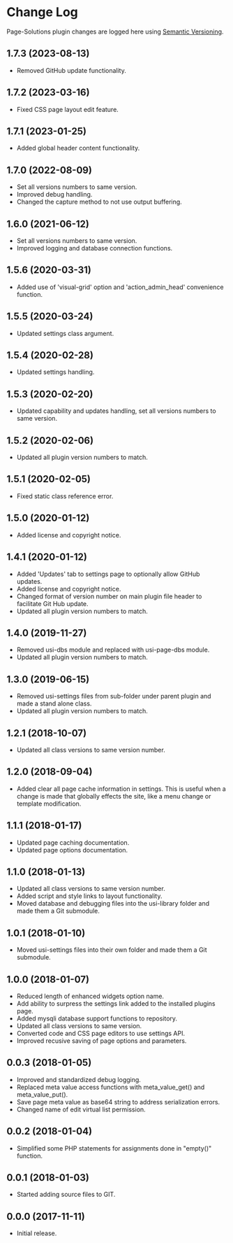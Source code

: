 # Change Log #

Page-Solutions plugin changes are logged here using <a href="http://semver.org/">Semantic Versioning</a>.

## 1.7.3 (2023-08-13) ##
* Removed GitHub update functionality.

## 1.7.2 (2023-03-16) ##
* Fixed CSS page layout edit feature.

## 1.7.1 (2023-01-25) ##
* Added global header content functionality.

## 1.7.0 (2022-08-09) ##
* Set all versions numbers to same version.
* Improved debug handling.
* Changed the capture method to not use output buffering.

## 1.6.0 (2021-06-12) ##
* Set all versions numbers to same version.
* Improved logging and database connection functions.

## 1.5.6 (2020-03-31) ##
* Added use of 'visual-grid' option and 'action_admin_head' convenience function.

## 1.5.5 (2020-03-24) ##
* Updated settings class argument.

## 1.5.4 (2020-02-28) ##
* Updated settings handling.

## 1.5.3 (2020-02-20) ##
* Updated capability and updates handling, set all versions numbers to same version.

## 1.5.2 (2020-02-06) ##
* Updated all plugin version numbers to match.

## 1.5.1 (2020-02-05) ##
* Fixed static class reference error.

## 1.5.0 (2020-01-12) ##
* Added license and copyright notice.

## 1.4.1 (2020-01-12) ##
* Added 'Updates' tab to settings page to optionally allow GitHub updates.
* Added license and copyright notice.
* Changed format of version number on main plugin file header to facilitate Git Hub update.
* Updated all plugin version numbers to match.

## 1.4.0 (2019-11-27) ##
* Removed usi-dbs module and replaced with usi-page-dbs module.
* Updated all plugin version numbers to match.

## 1.3.0 (2019-06-15) ##
* Removed usi-settings files from sub-folder under parent plugin and made a stand alone class.
* Updated all plugin version numbers to match.

## 1.2.1 (2018-10-07) ##
* Updated all class versions to same version number.

## 1.2.0 (2018-09-04) ##
* Added clear all page cache information in settings. This is useful when a change is made that globally effects the site, like a menu change or template modification.

## 1.1.1 (2018-01-17) ##
* Updated page caching documentation.
* Updated page options documentation.

## 1.1.0 (2018-01-13) ##
* Updated all class versions to same version number.
* Added script and style links to layout functionality.
* Moved database and debugging files into the usi-library folder and made them a Git submodule.

## 1.0.1 (2018-01-10) ##
* Moved usi-settings files into their own folder and made them a Git submodule.

## 1.0.0 (2018-01-07) ##
* Reduced length of enhanced widgets option name.
* Add ability to surpress the settings link added to the installed plugins page.
* Added mysqli database support functions to repository.
* Updated all class versions to same version.
* Converted code and CSS page editors to use settings API.
* Improved recusive saving of page options and parameters.

## 0.0.3 (2018-01-05) ##
* Improved and standardized debug logging.
* Replaced meta value access functions with meta_value_get() and meta_value_put().
* Save page meta value as base64 string to address serialization errors.
* Changed name of edit virtual list permission.

## 0.0.2 (2018-01-04) ##
* Simplified some PHP statements for assignments done in "empty()" function.

## 0.0.1 (2018-01-03) ##
* Started adding source files to GIT.

## 0.0.0 (2017-11-11) ##
* Initial release.

